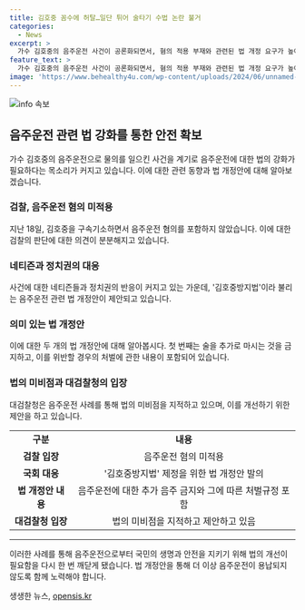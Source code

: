 ```yaml
---
title: 김호중 꼼수에 허탈…일단 튀어 술타기 수법 논란 불거
categories:
  - News
excerpt: >
  가수 김호중의 음주운전 사건이 공론화되면서, 혐의 적용 부재와 관련된 법 개정 요구가 높아지고 있다. 검찰은 음주운전 혐의를 적용하지 않았지만, 이에 대한 비판이 일고 있다. 네티즌들은 공개된 혐의 제외 사례에 분노를 표하고, 정치인들은 김호중방지법을 발의하며 논의를 이끌고 있다. 또한 대검찰청은 추가 음주에 대한 벌칙 규정도 신설을 건의했다. 국민들의 안전을 위해 음주운전과 관련한 엄격한 법 개정이 요구되고 있다.
feature_text: >
  가수 김호중의 음주운전 사건이 공론화되면서, 혐의 적용 부재와 관련된 법 개정 요구가 높아지고 있다. 검찰은 음주운전 혐의를 적용하지 않았지만, 이에 대한 비판이 일고 있다. 네티즌들은 공개된 혐의 제외 사례에 분노를 표하고, 정치인들은 김호중방지법을 발의하며 논의를 이끌고 있다. 또한 대검찰청은 추가 음주에 대한 벌칙 규정도 신설을 건의했다. 국민들의 안전을 위해 음주운전과 관련한 엄격한 법 개정이 요구되고 있다.
image: 'https://www.behealthy4u.com/wp-content/uploads/2024/06/unnamed-file.png'
---
```


<p><img src="https://www.behealthy4u.com/wp-content/uploads/2024/06/unnamed-file.png" alt="info 속보" /></p>

<h2 data-ke-size="size26">음주운전 관련 법 강화를 통한 안전 확보</h2>

<p data-ke-size="size16">가수 김호중의 음주운전으로 물의를 일으킨 사건을 계기로 음주운전에 대한 법의 강화가 필요하다는 목소리가 커지고 있습니다. 이에 대한 관련 동향과 법 개정안에 대해 알아보겠습니다.</p>

<h3><b>검찰, 음주운전 혐의 미적용</b></h3>

<p data-ke-size="size16">지난 18일, 김호중을 구속기소하면서 음주운전 혐의를 포함하지 않았습니다. 이에 대한 검찰의 판단에 대한 의견이 분분해지고 있습니다.</p>

<h3><b>네티즌과 정치권의 대응</b></h3>

<p data-ke-size="size16">사건에 대한 네티즌들과 정치권의 반응이 커지고 있는 가운데, '김호중방지법'이라 불리는 음주운전 관련 법 개정안이 제안되고 있습니다.</p>

<h3><b>의미 있는 법 개정안</b></h3>

<p data-ke-size="size16">이에 대한 두 개의 법 개정안에 대해 알아봅시다. 첫 번째는 술을 추가로 마시는 것을 금지하고, 이를 위반할 경우의 처벌에 관한 내용이 포함되어 있습니다.</p>

<h3><b>법의 미비점과 대검찰청의 입장</b></h3>

<p data-ke-size="size16">대검찰청은 음주운전 사례를 통해 법의 미비점을 지적하고 있으며, 이를 개선하기 위한 제안을 하고 있습니다.</p>

<table>
  <tr>
    <td style="text-align: center; height: 17px;"><b>구분</b></td>
    <td style="text-align: center; height: 17px;"><b>내용</b></td>
  </tr>
  <tr>
    <td style="text-align: center; height: 17px;"><b>검찰 입장</b></td>
    <td style="text-align: center; height: 17px;">음주운전 혐의 미적용</td>
  </tr>
  <tr>
    <td style="text-align: center; height: 17px;"><b>국회 대응</b></td>
    <td style="text-align: center; height: 17px;">'김호중방지법' 제정을 위한 법 개정안 발의</td>
  </tr>
  <tr>
    <td style="text-align: center; height: 17px;"><b>법 개정안 내용</b></td>
    <td style="text-align: center; height: 17px;">음주운전에 대한 추가 음주 금지와 그에 따른 처벌규정 포함</td>
  </tr>
  <tr>
    <td style="text-align: center; height: 17px;"><b>대검찰청 입장</b></td>
    <td style="text-align: center; height: 17px;">법의 미비점을 지적하고 제안하고 있음</td>
  </tr>
</table>

<hr>

<p data-ke-size="size16">이러한 사례를 통해 음주운전으로부터 국민의 생명과 안전을 지키기 위해 법의 개선이 필요함을 다시 한 번 깨닫게 됐습니다. 법 개정안을 통해 더 이상 음주운전이 용납되지 않도록 함께 노력해야 합니다.</p>
생생한 뉴스, <a href="https://opensis.kr" rel="dofollow">opensis.kr</a>


